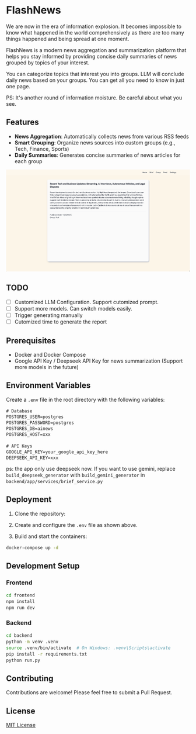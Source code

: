# FlashNews

We are now in the era of information explosion. It becomes impossible to know what happened in the world comprehensively as there are too many things happened and being spread at one moment.

FlashNews is a modern news aggregation and summarization platform that helps you stay informed by providing concise daily summaries of news grouped by topics of your interest.

You can categorize topics that interest you into groups. LLM will conclude daily news based on your groups. You can get all you need to know in just one page.

PS: It's another round of information moisture. Be careful about what you see.

## Features

- **News Aggregation**: Automatically collects news from various RSS feeds
- **Smart Grouping**: Organize news sources into custom groups (e.g., Tech, Finance, Sports)
- **Daily Summaries**: Generates concise summaries of news articles for each group

![Showcase](https://raw.githubusercontent.com/FaustsRep/picbed/main/notes/CleanShot%202025-05-17%20at%2012.03.32%402x.png)

## TODO

- [ ] Customized LLM Configuration. Support cutomized prompt.
- [ ] Support more models. Can switch models easily.
- [ ] Trigger generating manually
- [ ] Cutomized time to generate the report

## Prerequisites

- Docker and Docker Compose
- Google API Key / Deepseek API Key for news summarization (Support more models in the future)

## Environment Variables

Create a `.env` file in the root directory with the following variables:

```env
# Database
POSTGRES_USER=postgres
POSTGRES_PASSWORD=postgres
POSTGRES_DB=ainews
POSTGRES_HOST=xxx

# API Keys
GOOGLE_API_KEY=your_google_api_key_here
DEEPSEEK_API_KEY=xxx
```

ps: the app only use deepseek now. If you want to use gemini, replace `build_deepseek_generator` with `build_gemini_generator` in `backend/app/services/brief_service.py`

## Deployment

1. Clone the repository:

2. Create and configure the `.env` file as shown above.

3. Build and start the containers:

```bash
docker-compose up -d
```

## Development Setup

### Frontend

```bash
cd frontend
npm install
npm run dev
```

### Backend

```bash
cd backend
python -m venv .venv
source .venv/bin/activate  # On Windows: .venv\Scripts\activate
pip install -r requirements.txt
python run.py
```

## Contributing

Contributions are welcome! Please feel free to submit a Pull Request.

## License

[MIT License](LICENSE)
